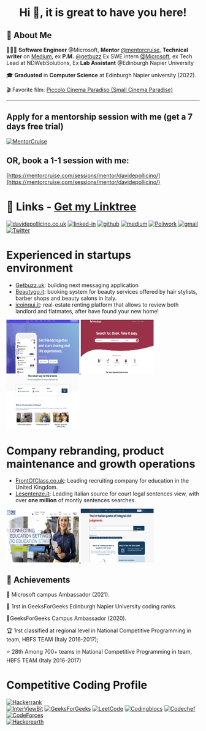 <h1 align="center"> Hi 👋, it is great to have you here!<br/> </h1> 

## 🚀 About Me

🧑🏻‍💻 **Software Engineer** @Microsoft, **Mentor** [@mentorcruise](http://mentorcruise.com/mentor/davidepollicino/), **Technical writer** on [Medium](https://davidepollicino.medium.com/), ex **P.M.** [@getbuzz](http://getbuzz.uk) Ex SWE intern [@Microsoft](https://github.com/microsoft/), ex Tech Lead at NDWebSolutions, Ex **Lab Assistant** @Edinburgh Napier University

🎓 **Graduated** in **Computer Science** at Edinburgh Napier university (2022).

🎬 Favorite film: [Piccolo Cinema Paradiso (Small Cinema Paradise)](https://en.wikipedia.org/wiki/Cinema_Paradiso)
<hr>

## Apply for a mentorship session with me (get a 7 days free trial)
<a href="https://mentorcruise.com/mentor/davidepollicino/"> <img src="https://cdn.mentorcruise.com/img/banner/navy-mentoring-badge.svg" width="240" alt="MentorCruise"> </a>
## OR, book a 1-1 session with me:
[https://mentorcruise.com/sessions/mentor/davidepollicino/](https://mentorcruise.com/sessions/mentor/davidepollicino/)


# 🔗 Links  - [Get my Linktree](https://linktr.ee/davidepollicino) #

[![davidepollicino.co.uk](https://img.shields.io/badge/davidepollicino.co.uk-000000?style=for-the-badge&logoColor=white)](https://davidepollicino.co.uk)
[![linked-in](https://img.shields.io/badge/Linked_In-0077B5?style=for-the-badge&logo=LinkedIn&logoColor=white)](https://linkedin.com/in/davidepollicino7/)
[![github](https://img.shields.io/badge/GitHub-000000?style=for-the-badge&logo=GitHub&logoColor=white)](https://github.com/omonimus1)
[![medium](https://img.shields.io/badge/medium-000000?style=for-the-badge&logo=medium&logoColor=white)](https://davidepollicino.medium.com/)
[![Poliwork](https://img.shields.io/badge/Poliwork-0077B5?style=for-the-badge&logoColor=Blue)](https://www.polywork.com/davide_pollicino)
[![gmail](https://img.shields.io/badge/Gmail-D14836?style=for-the-badge&logo=Gmail&logoColor=white)](mailto:davidepollicino2015@gmail.com)
[![Twitter](https://img.shields.io/twitter/url/https/twitter.com/DavidePollicin.svg?style=social&label=Follow%20%40DavidePollicin)](https://twitter.com/DavidePollicin)

# Experienced in startups environment 

* [Getbuzz.uk](http://getbuzz.uk/): building next messaging application
* [Beautygo.it](https://beautygo.it/): booking system for beauty services offered by hair stylists, barber shops and beauty salons in Italy.
* [icoinqui.it](https://icoinqui.it/): real-estate renting platform that allows to review both landlord and flatmates, 
after have found your new home!
<a href="http://getbuzz.uk/" target="blank">
    <img src="images/getbuzz.png" alt="GetBuzz" height="140" width="190" />
</a> 
<a href="https://beautygo.it/" target="blank">
    <img src="images/beautygo.png" alt="BeautyGo" height="140" width="190" />
</a> 
<a href="https://icoinqui.it/" target="blank">
    <img src="images/icoinqui.png" alt="Icoinqui" height="140" width="190" />
</a> 

# Company rebranding, product maintenance and growth operations #
* [FrontOfClass.co.uk](https://frontofclass.co.uk/): Leading recruiting company for education in the United Kingdom. 
* [Lesentenze.it](https://www.lesentenze.it/): Leading italian source for court legal sentences view, with over **one million** of montly
sentences searches. 

<a href="https://frontofclass.co.uk/" target="blank">
    <img src="images/infrontofclass.png" alt="Frontofclass" height="140" width="190" />
</a> 
<a href="https://www.lesentenze.it/" target="blank">
    <img src="images/lesenteze.png" alt="LeSentenze.it" height="140" width="190" />
</a>

## 🏅 Achievements
 🤝 Microsoft campus Ambassador (2021).
 
 🥇 1rst in GeeksForGeeks Edinburgh Napier University coding ranks. 
 
 💪GeeksForGeeks Campus Ambassador (2020). 
 
 🏆 1rst classified at regional level in National Competitive Programming in team, HBFS TEAM (Italy 2016-2017);
 
 ⭐ 28th Among 700+ teams in National Competitive Programming in team, HBFS TEAM (Italy 2016-2017)


# Competitive Coding Profile #
[![Hackerrank](https://img.shields.io/badge/-hackerrank-7cfc00?style=flat&labelColor=7cfc00&logo=hackerrank&logoColor=white)](https://www.hackerrank.com/davidepollicino1)	
[![InterViewBit](https://img.shields.io/badge/-Interviewbit-87ceeb?style=flat&labelColor=87ceeb&logo=Interviewbit&logoColor=white)](https://www.interviewbit.com/profile/omonimus1)
[![GeeksForGeeks](https://img.shields.io/badge/geeksforfeeks-davidepollicino-green)](https://auth.geeksforgeeks.org/user/davidepollicino/practice/)	
[![LeetCode](https://img.shields.io/badge/-LeetCode-ff8c00?style=flat&labelColor=ff8c00&logo=LeetCode&logoColor=white)](https://leetcode.com/omonimus1/)
[![Codingblocs](https://img.shields.io/badge/-codingblocks-blue)](https://hack.codingblocks.com/app/users/242275)
[![Codechef](https://img.shields.io/badge/-Codechef-909090?style=flat&labelColor=909090&logo=Codechef&logoColor=white)](https://www.codechef.com/users/omonimus)
[![CodeForces](https://img.shields.io/badge/-CodeForces-ec6161?style=flat&labelColor=ec6161&logo=CodeForces&logoColor=white)](https://codeforces.com/profile/Davide_Pollicino)	
[![Hackerearth](https://img.shields.io/badge/hackerearth-purple.svg)](https://www.hackerearth.com/@davide12)	


